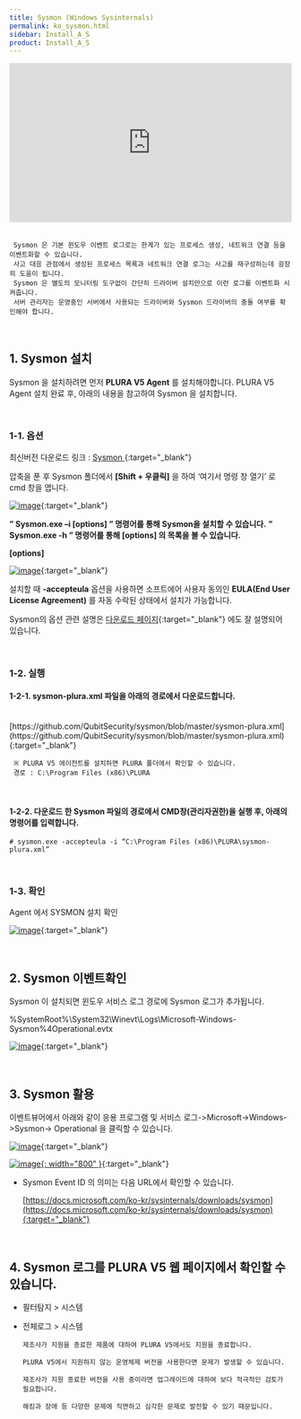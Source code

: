 ```yaml
---
title: Sysmon (Windows Sysinternals)
permalink: ko_sysmon.html
sidebar: Install_A_S
product: Install_A_S
---
```


<style>.embed-container { position: relative; padding-bottom: 56.25%; height: 0; overflow: hidden; max-width: 100%; } .embed-container iframe, .embed-container object, .embed-container embed { position: absolute; top: 0; left: 0; width: 100%; height: 100%; }</style><div class='embed-container'><iframe src='https://www.youtube.com/embed/G6crbYg2Mzw' frameborder='0' allowfullscreen></iframe></div>

<br />

     Sysmon 은 기본 윈도우 이벤트 로그로는 한계가 있는 프로세스 생성, 네트워크 연결 등을 이벤트화할 수 있습니다. 
     사고 대응 관점에서 생성된 프로세스 목록과 네트워크 연결 로그는 사고를 재구성하는데 굉장히 도움이 됩니다. 
     Sysmon 은 별도의 모니터링 도구없이 간단히 드라이버 설치만으로 이런 로그를 이벤트화 시켜줍니다.
     서버 관리자는 운영중인 서버에서 사용되는 드라이버와 Sysmon 드라이버의 충돌 여부를 확인해야 합니다.

<br />

## 1. Sysmon 설치

Sysmon 을 설치하려면 먼저 __PLURA V5 Agent__ 를 설치해야합니다.
PLURA V5 Agent 설치 완료 후, 아래의 내용을 참고하여 Sysmon 을 설치합니다.

<br />

### 1-1. 옵션

최신버전 다운로드 링크 : [ Sysmon ](https://docs.microsoft.com/en-us/sysinternals/downloads/sysmon){:target="_blank"}

압축을 푼 후 Sysmon 폴더에서 **[Shift + 우클릭]** 을 하여 ‘여기서 명령 창 열기’ 로 cmd 창을 엽니다.

[![image](/docs/images/Ins_G/Sysmon/sysmon_1.png)](/docs/images/Ins_G/Sysmon/sysmon_1.png){:target="_blank"}

**” Sysmon.exe –i [options] ” 명령어를 통해 Sysmon을 설치할 수 있습니다.**
**” Sysmon.exe -h ” 명령어를 통해 [options] 의 목록을 볼 수 있습니다.**

**[options]**

[![image](/docs/images/Ins_G/Sysmon/sysmon_2.png)](/docs/images/Ins_G/Sysmon/sysmon_2.png){:target="_blank"}

설치할 때 **-accepteula** 옵션을 사용하면 소프트에어 사용자 동의인 **EULA(End User License Agreement)** 를 자동 수락된 상태에서 설치가 가능합니다.

Sysmon의 옵션 관련 설명은 [다운로드 페이지](https://docs.microsoft.com/ko-kr/sysinternals/downloads/sysmon){:target="_blank"} 에도 잘 설명되어 있습니다.

<br />

### 1-2. 실행

#### 1-2-1. sysmon-plura.xml 파일을 아래의 경로에서 다운로드합니다.
<br />
     [https://github.com/QubitSecurity/sysmon/blob/master/sysmon-plura.xml](https://github.com/QubitSecurity/sysmon/blob/master/sysmon-plura.xml){:target="_blank"}

     ※ PLURA V5 에이전트를 설치하면 PLURA 폴더에서 확인할 수 있습니다.
     경로 : C:\Program Files (x86)\PLURA

<br />

#### 1-2-2. 다운로드 한 Sysmon 파일의 경로에서 CMD창(관리자권한)을 실행 후, 아래의 명령어를 입력합니다.

`# sysmon.exe -accepteula -i “C:\Program Files (x86)\PLURA\sysmon-plura.xml”`

<br />

### 1-3. 확인

Agent 에서 SYSMON 설치 확인

[![image](/docs/images/Ins_G/Sysmon/sysmon_3.png)](/docs/images/Ins_G/Sysmon/sysmon_3.png){:target="_blank"}

<br />

## 2. Sysmon 이벤트확인

Sysmon 이 설치되면 윈도우 서비스 로그 경로에 Sysmon 로그가 추가됩니다.

%SystemRoot%\System32\Winevt\Logs\Microsoft-Windows-Sysmon%4Operational.evtx

[![image](/docs/images/Ins_G/Sysmon/sysmon_4.png)](/docs/images/Ins_G/Sysmon/sysmon_4.png){:target="_blank"}

<br />

## 3. Sysmon 활용

이벤트뷰어에서 아래와 같이 응용 프로그램 및 서비스 로그->Microsoft->Windows->Sysmon-> Operational 을 클릭할 수 있습니다.

[![image](/docs/images/Ins_G/Sysmon/sysmon_5.png)](/docs/images/Ins_G/Sysmon/sysmon_5.png){:target="_blank"}

[![image](/docs/images/Ins_G/Sysmon/sysmon_6.png){: width="800" }](/docs/images/Ins_G/Sysmon/sysmon_6.png){:target="_blank"}

  - Sysmon Event ID 의 의미는 다음 URL에서 확인할 수 있습니다.

    [https://docs.microsoft.com/ko-kr/sysinternals/downloads/sysmon](https://docs.microsoft.com/ko-kr/sysinternals/downloads/sysmon){:target="_blank"}
 
<br />

## 4. Sysmon 로그를 PLURA V5 웹 페이지에서 확인할 수 있습니다.

- 필터탐지 > 시스템
- 전체로그 > 시스템

      제조사가 지원을 종료한 제품에 대하여 PLURA V5에서도 지원을 종료합니다.

      PLURA V5에서 지원하지 않는 운영체제 버전을 사용한다면 문제가 발생할 수 있습니다.

      제조사가 지원 종료한 버전을 사용 중이라면 업그레이드에 대하여 보다 적극적인 검토가 필요합니다.
     
      해킹과 장애 등 다양한 문제에 직면하고 심각한 문제로 발전할 수 있기 때문입니다.